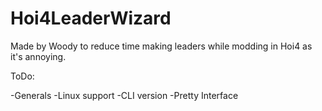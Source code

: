 # Hoi4LeaderWizard


Made by Woody to reduce time making leaders while modding in Hoi4 as it's annoying.

ToDo:

-Generals
-Linux support
-CLI version
-Pretty Interface
